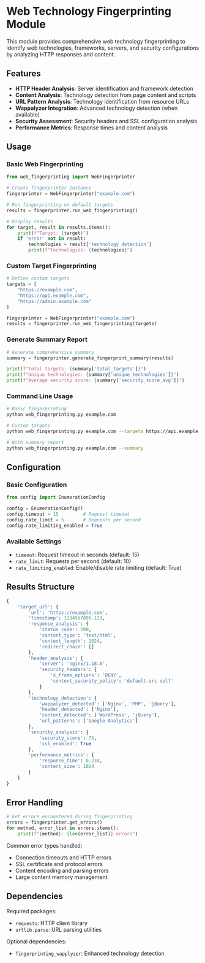 # Web Technology Fingerprinting Module

This module provides comprehensive web technology fingerprinting to identify web technologies, frameworks, servers, and security configurations by analyzing HTTP responses and content.

## Features

- **HTTP Header Analysis**: Server identification and framework detection
- **Content Analysis**: Technology detection from page content and scripts
- **URL Pattern Analysis**: Technology identification from resource URLs
- **Wappalyzer Integration**: Advanced technology detection (when available)
- **Security Assessment**: Security headers and SSL configuration analysis
- **Performance Metrics**: Response times and content analysis

## Usage

### Basic Web Fingerprinting
```python
from web_fingerprinting import WebFingerprinter

# Create fingerprinter instance
fingerprinter = WebFingerprinter("example.com")

# Run fingerprinting on default targets
results = fingerprinter.run_web_fingerprinting()

# Display results
for target, result in results.items():
    print(f"Target: {target}")
    if 'error' not in result:
        technologies = result['technology_detection']
        print(f"Technologies: {technologies}")
```

### Custom Target Fingerprinting
```python
# Define custom targets
targets = [
    "https://example.com",
    "https://api.example.com",
    "https://admin.example.com"
]

fingerprinter = WebFingerprinter("example.com")
results = fingerprinter.run_web_fingerprinting(targets)
```

### Generate Summary Report
```python
# Generate comprehensive summary
summary = fingerprinter.generate_fingerprint_summary(results)

print(f"Total targets: {summary['total_targets']}")
print(f"Unique technologies: {summary['unique_technologies']}")
print(f"Average security score: {summary['security_score_avg']}")
```

### Command Line Usage
```bash
# Basic fingerprinting
python web_fingerprinting.py example.com

# Custom targets
python web_fingerprinting.py example.com --targets https://api.example.com

# With summary report
python web_fingerprinting.py example.com --summary
```

## Configuration

### Basic Configuration
```python
from config import EnumerationConfig

config = EnumerationConfig()
config.timeout = 15         # Request timeout
config.rate_limit = 5       # Requests per second
config.rate_limiting_enabled = True
```

### Available Settings
- `timeout`: Request timeout in seconds (default: 15)
- `rate_limit`: Requests per second (default: 10)
- `rate_limiting_enabled`: Enable/disable rate limiting (default: True)

## Results Structure

```python
{
    'target_url': {
        'url': 'https://example.com',
        'timestamp': 1234567890.123,
        'response_analysis': {
            'status_code': 200,
            'content_type': 'text/html',
            'content_length': 1024,
            'redirect_chain': []
        },
        'header_analysis': {
            'server': 'nginx/1.18.0',
            'security_headers': {
                'x_frame_options': 'DENY',
                'content_security_policy': 'default-src self'
            }
        },
        'technology_detection': {
            'wappalyzer_detected': ['Nginx', 'PHP', 'jQuery'],
            'header_detected': ['Nginx'],
            'content_detected': ['WordPress', 'jQuery'],
            'url_patterns': ['Google Analytics']
        },
        'security_analysis': {
            'security_score': 75,
            'ssl_enabled': True
        },
        'performance_metrics': {
            'response_time': 0.234,
            'content_size': 1024
        }
    }
}
```

## Error Handling

```python
# Get errors encountered during fingerprinting
errors = fingerprinter.get_errors()
for method, error_list in errors.items():
    print(f"{method}: {len(error_list)} errors")
```

Common error types handled:
- Connection timeouts and HTTP errors
- SSL certificate and protocol errors
- Content encoding and parsing errors
- Large content memory management

## Dependencies

Required packages:
- `requests`: HTTP client library
- `urllib.parse`: URL parsing utilities

Optional dependencies:
- `fingerprinting_wapplyzer`: Enhanced technology detection
